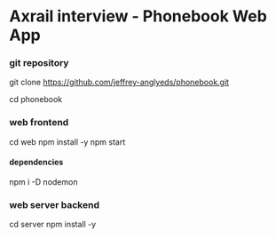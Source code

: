 # Axrail interview - Phonebook Web App

### git repository
git clone https://github.com/jeffrey-anglyeds/phonebook.git

cd phonebook

### web frontend
cd web
npm install -y
npm start

#### dependencies
npm i -D nodemon

### web server backend
cd server
npm install -y

